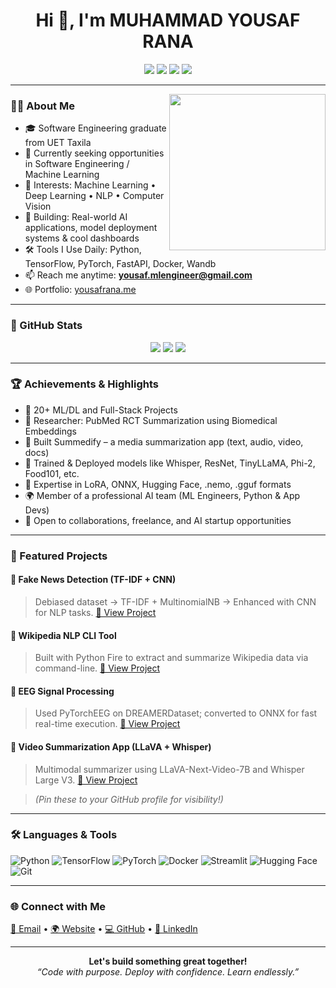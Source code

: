 <h1 align="center">Hi 👋, I'm MUHAMMAD YOUSAF RANA</h1>

<p align="center">
  <a href="https://github.com/Muhammadyousafrana"><img src="https://img.shields.io/github/followers/Muhammadyousafrana?label=Follow&style=social"></a>
  <a href="mailto:yousaf.mlengineer@gmail.com"><img src="https://img.shields.io/badge/Email-D14836?style=flat&logo=gmail&logoColor=white"></a>
  <a href="https://yousafrana.me/"><img src="https://img.shields.io/badge/Website-Visit-blue?style=flat&logo=google-chrome"></a>
  <a href="https://www.linkedin.com/in/muhammad-yousaf-rana-a96637234/"><img src="https://img.shields.io/badge/LinkedIn-Connect-blue?style=flat&logo=linkedin"></a>
</p>

---

<img align="right" src="https://media.giphy.com/media/qgQUggAC3Pfv687qPC/giphy.gif" width="250">

### 👨‍💻 About Me

- 🎓 Software Engineering graduate from UET Taxila
- 💼 Currently seeking opportunities in Software Engineering / Machine Learning
- 🧠 Interests: Machine Learning • Deep Learning • NLP • Computer Vision
- 🚀 Building: Real-world AI applications, model deployment systems & cool dashboards
- 🛠️ Tools I Use Daily: Python, TensorFlow, PyTorch, FastAPI, Docker, Wandb
- 📫 Reach me anytime: **yousaf.mlengineer@gmail.com**
- 🌐 Portfolio: [yousafrana.me](https://yousafrana.me/)

---

### 🚀 GitHub Stats

<p align="center">
  <img src="https://github-readme-stats.vercel.app/api?username=Muhammadyousafrana&show_icons=true&theme=github_dark" />
  <img src="https://github-readme-streak-stats.herokuapp.com/?user=Muhammadyousafrana&theme=github-dark-blue" />
  <img src="https://github-readme-stats.vercel.app/api/top-langs/?username=Muhammadyousafrana&layout=compact&theme=github_dark" />
</p>

---

### 🏆 Achievements & Highlights

- 📌 20+ ML/DL and Full-Stack Projects
- 🧪 Researcher: PubMed RCT Summarization using Biomedical Embeddings
- 🤖 Built Summedify – a media summarization app (text, audio, video, docs)
- 🧠 Trained & Deployed models like Whisper, ResNet, TinyLLaMA, Phi-2, Food101, etc.
- 🧩 Expertise in LoRA, ONNX, Hugging Face, .nemo, .gguf formats
- 🌍 Member of a professional AI team (ML Engineers, Python & App Devs)
- 💼 Open to collaborations, freelance, and AI startup opportunities

---

### 📂 Featured Projects

#### 📰 Fake News Detection (TF-IDF + CNN)
> Debiased dataset → TF-IDF + MultinomialNB → Enhanced with CNN for NLP tasks.
[🔗 View Project](https://github.com/Muhammadyousafrana/fake-news-detection)

#### 🧾 Wikipedia NLP CLI Tool
> Built with Python Fire to extract and summarize Wikipedia data via command-line.
[🔗 View Project](https://github.com/Muhammadyousafrana/NLP_project_with_python_Fire)

#### 🧠 EEG Signal Processing
> Used PyTorchEEG on DREAMERDataset; converted to ONNX for fast real-time execution.
[🔗 View Project](https://github.com/Muhammadyousafrana/eeg-signal-processing)

#### 🎥 Video Summarization App (LLaVA + Whisper)
> Multimodal summarizer using LLaVA-Next-Video-7B and Whisper Large V3.
[🔗 View Project](https://github.com/Muhammadyousafrana/video-summarizer)

> *(Pin these to your GitHub profile for visibility!)*

---

### 🛠️ Languages & Tools

![Python](https://img.shields.io/badge/-Python-333333?style=flat&logo=python)
![TensorFlow](https://img.shields.io/badge/-TensorFlow-333333?style=flat&logo=tensorflow)
![PyTorch](https://img.shields.io/badge/-PyTorch-333333?style=flat&logo=pytorch)
![Docker](https://img.shields.io/badge/-Docker-333333?style=flat&logo=docker)
![Streamlit](https://img.shields.io/badge/-Streamlit-333333?style=flat&logo=streamlit)
![Hugging Face](https://img.shields.io/badge/-Hugging%20Face-333333?style=flat&logo=huggingface)
![Git](https://img.shields.io/badge/-Git-333333?style=flat&logo=git)

---


### 🌐 Connect with Me

<a href="mailto:yousaf.mlengineer@gmail.com">📩 Email</a> • 
<a href="https://yousafrana.me/">🌍 Website</a> • 
<a href="https://github.com/Muhammadyousafrana">💻 GitHub</a> • 
<a href="https://www.linkedin.com/in/muhammad-yousaf-rana-a96637234/">🔗 LinkedIn</a>

---

<p align="center">
  <strong>Let's build something great together!</strong><br/>
  <em>“Code with purpose. Deploy with confidence. Learn endlessly.”</em>
</p>
